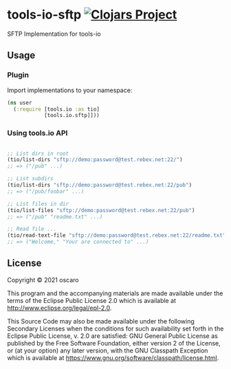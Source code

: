 # tools-io-sftp [![Clojars Project](https://img.shields.io/clojars/v/com.oscaro/tools-io-sftp.svg)](https://clojars.org/com.oscaro/tools-io-sftp)

SFTP Implementation for tools-io

## Usage

### Plugin

Import implementations to your namespace:

```clojure
(ns user
  (:require [tools.io :as tio]
            [tools.io.sftp]]))
```

### Using tools.io API

```clojure

;; List dirs in root
(tio/list-dirs "sftp://demo:password@test.rebex.net:22/")
;; => ("/pub" ...)

;; List subdirs
(tio/list-dirs "sftp://demo:password@test.rebex.net:22/pub")
;; => ("/pub/foobar" ...)

;; List files in dir
(tio/list-files "sftp://demo:password@test.rebex.net:22/pub")
;; => ("/pub" "readme.txt" ...)

;; Read file ...
(tio/read-text-file "sftp://demo:password@test.rebex.net:22/readme.txt")
;; => ("Welcome," "Your are connected to" ...)

```

## License

Copyright © 2021 oscaro

This program and the accompanying materials are made available under the
terms of the Eclipse Public License 2.0 which is available at
http://www.eclipse.org/legal/epl-2.0.

This Source Code may also be made available under the following Secondary
Licenses when the conditions for such availability set forth in the Eclipse
Public License, v. 2.0 are satisfied: GNU General Public License as published by
the Free Software Foundation, either version 2 of the License, or (at your
option) any later version, with the GNU Classpath Exception which is available
at https://www.gnu.org/software/classpath/license.html.
